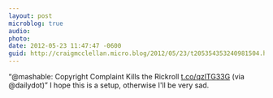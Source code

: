 ```yaml
---
layout: post
microblog: true
audio: 
photo: 
date: 2012-05-23 11:47:47 -0600
guid: http://craigmcclellan.micro.blog/2012/05/23/t205354353240981504.html
---
```

“@mashable: Copyright Complaint Kills the Rickroll [t.co/qzlTG33G](http://t.co/qzlTG33G) (via @dailydot)” I hope this is a setup, otherwise I'll be very sad.
